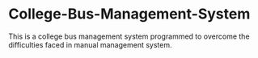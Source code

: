 # College-Bus-Management-System
This is a college bus management system programmed to overcome the difficulties faced in manual management system.
